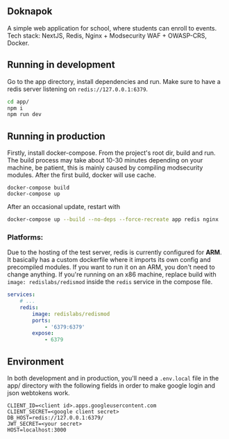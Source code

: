 ## Doknapok
A simple web application for school, where students can enroll to events. Tech stack: NextJS, Redis, Nginx + Modsecurity WAF + OWASP-CRS, Docker.

## Running in development
Go to the app directory, install dependencies and run. Make sure to have a redis server listening on `redis://127.0.0.1:6379`.
```sh 
cd app/
npm i
npm run dev
```

## Running in production
Firstly, install docker-compose. From the project's root dir, build and run. The build process may take about 10-30 minutes depending on your machine, be patient, this is mainly caused by compiling modsecurity modules. After the first build, docker will use cache.
``` 
docker-compose build
docker-compose up
```
After an occasional update, restart with 
```sh
docker-compose up --build --no-deps --force-recreate app redis nginx
```

### Platforms:
Due to the hosting of the test server, redis is currently configured for **ARM**. It basically has a custom dockerfile where it imports its own config and precompiled modules. If you want to run it on an ARM, you don't need to change anything. If you're running on an x86 machine, replace build with `image: redislabs/redismod` inside the `redis` service in the compose file. 
```yml
services:
    # ...
    redis:
        image: redislabs/redismod
        ports:
            - '6379:6379'
        expose:
            - 6379
```

## Environment
In both development and in production, you'll need a `.env.local` file in the app/ directory with the following fields in order to make google login and json webtokens work. 
```
CLIENT_ID=<client id>.apps.googleusercontent.com
CLIENT_SECRET=<google client secret>
DB_HOST=redis://127.0.0.1:6379/
JWT_SECRET=<your secret>
HOST=localhost:3000
```
